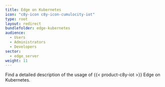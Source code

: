 ```yaml
---
title: Edge on Kubernetes
icon: "c8y-icon c8y-icon-cumulocity-iot"
type: root
layout: redirect
bundlefolder: edge-kubernetes
audience:
  - Users
  - Administrators
  - Developers
sector:
  - edge_server
weight: 11
---
```


Find a detailed description of the usage of {{< product-c8y-iot >}} Edge on Kubernetes.
